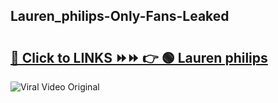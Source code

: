 
 ## Lauren_philips-Only-Fans-Leaked

# <h2><a href="https://clipsfans.com/Lauren_philips&ref=git">🔗 Click to LINKS ⏩⏩ 👉 🟢 Lauren philips </a></h2>

<a href="https://clipsfans.com/Lauren_philips&ref=git" rel="nofollow" data-target="animated-image.originalLink"><img src="https://i.ibb.co.com/xMMVF88/686577567.gif" alt="Viral Video Original" style="max-width: 100%; display: inline-block;" data-target="animated-image.originalImage"></a>

